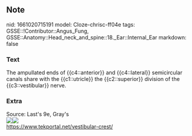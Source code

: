 ## Note
nid: 1661020715191
model: Cloze-chrisc-ff04e
tags: GSSE::!Contributor::Angus_Fung, GSSE::Anatomy::Head_neck_and_spine::18._Ear::Internal_Ear
markdown: false

### Text
The ampullated ends of {{c4::anterior}} and {{c4::lateral}} semicircular canals share with the {{c1::utricle}} the {{c2::superior}} division of the {{c3::vestibular}} nerve.

### Extra
<div>
  Source: Last's 9e, Gray's
</div>
<div><img src=
"paste-b8fba2aa970a46d1c698783899e21fdc3b3cbd5d.jpg"><img src= 
"vestibular-crest.jpg"></div>
<div>
  <a href=
  "https://www.tekportal.net/vestibular-crest/">https://www.tekportal.net/vestibular-crest/</a>
</div>
